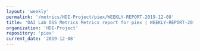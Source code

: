 ```yaml
---
layout: 'weekly'
permalink: '/metrics/HDI-Project/piex/WEEKLY-REPORT-2019-12-08'
title: 'DAI Lab OSS Metrics Metrics report for piex | WEEKLY-REPORT-2019-12-08'
organization: 'HDI-Project'
repository: 'piex'
current_date: '2019-12-08'
---
```

